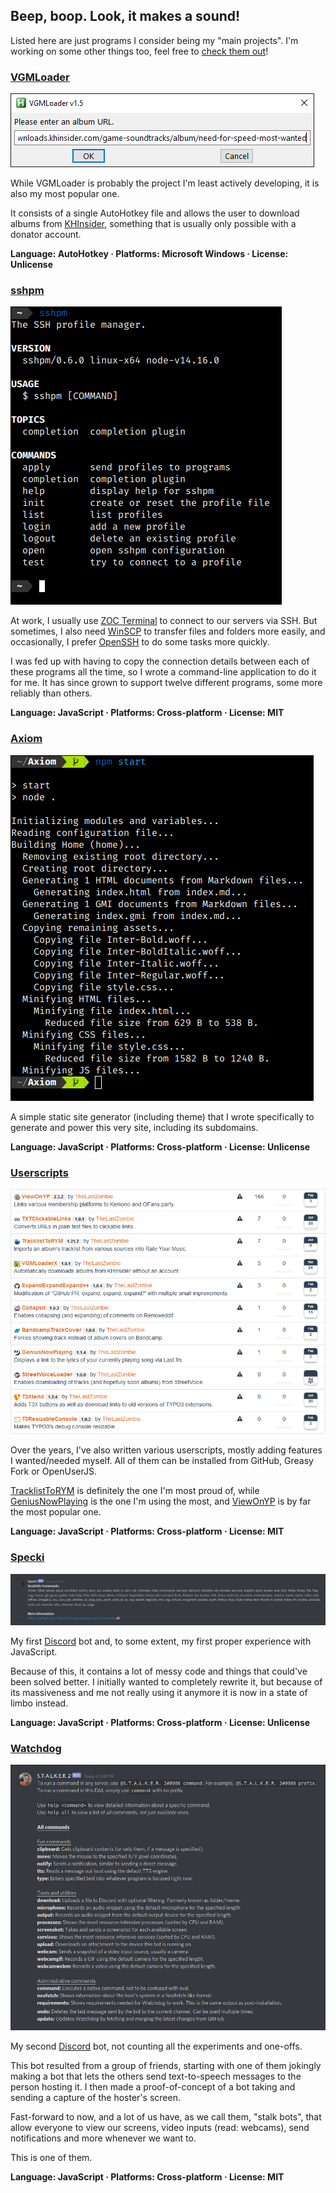 ## Beep, boop. Look, it makes a sound!

Listed here are just programs I consider being my "main projects". I'm working on some other things too, feel free to [check them out](https://github.com/TheLastZombie?tab=repositories)!

### [VGMLoader](https://github.com/TheLastZombie/VGMLoader)

![VGMLoader](vgmloader.png)

While VGMLoader is probably the project I'm least actively developing, it is also my most popular one.

It consists of a single AutoHotkey file and allows the user to download albums from [KHInsider](https://downloads.khinsider.com/), something that is usually only possible with a donator account.

**Language: AutoHotkey · Platforms: Microsoft Windows · License: Unlicense**

### [sshpm](https://github.com/TheLastZombie/sshpm)

![sshpm](sshpm.png)

At work, I usually use [ZOC Terminal](https://www.emtec.com/zoc/) to connect to our servers via SSH. But sometimes, I also need [WinSCP](https://winscp.net/) to transfer files and folders more easily, and occasionally, I prefer [OpenSSH](https://www.openssh.com/) to do some tasks more quickly.

I was fed up with having to copy the connection details between each of these programs all the time, so I wrote a command-line application to do it for me. It has since grown to support twelve different programs, some more reliably than others.

**Language: JavaScript · Platforms: Cross-platform · License: MIT**

### [Axiom](https://github.com/TheLastZombie/Axiom)

![Axiom](axiom.png)

A simple static site generator (including theme) that I wrote specifically to generate and power this very site, including its subdomains.

**Language: JavaScript · Platforms: Cross-platform · License: Unlicense**

### [Userscripts](https://github.com/TheLastZombie/userscripts)

![Userscripts](userscripts.png)

Over the years, I've also written various userscripts, mostly adding features I wanted/needed myself. All of them can be installed from GitHub, Greasy Fork or OpenUserJS.

[TracklistToRYM](https://greasyfork.org/en/scripts/411017-tracklisttorym) is definitely the one I'm most proud of, while [GeniusNowPlaying](https://greasyfork.org/en/scripts/411014-geniusnowplaying) is the one I'm using the most, and [ViewOnYP](https://greasyfork.org/en/scripts/411018-viewonyp) is by far the most popular one.

**Language: JavaScript · Platforms: Cross-platform · License: MIT**

### [Specki](https://github.com/TheLastZombie/Specki)

![Specki](specki.png)

My first [Discord](https://discord.com/) bot and, to some extent, my first proper experience with JavaScript.

Because of this, it contains a lot of messy code and things that could've been solved better. I initially wanted to completely rewrite it, but because of its massiveness and me not really using it anymore it is now in a state of limbo instead.

**Language: JavaScript · Platforms: Cross-platform · License: Unlicense**

### [Watchdog](https://github.com/TheLastZombie/Watchdog)

![Watchdog](watchdog.png)

My second [Discord](https://discord.com/) bot, not counting all the experiments and one-offs.

This bot resulted from a group of friends, starting with one of them jokingly making a bot that lets the others send text-to-speech messages to the person hosting it. I then made a proof-of-concept of a bot taking and sending a capture of the hoster's screen.

Fast-forward to now, and a lot of us have, as we call them, "stalk bots", that allow everyone to view our screens, video inputs (read: webcams), send notifications and more whenever we want to.

This is one of them.

**Language: JavaScript · Platforms: Cross-platform · License: MIT**
